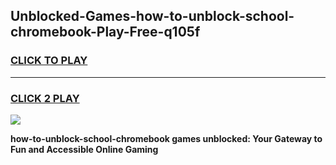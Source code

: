 
## Unblocked-Games-how-to-unblock-school-chromebook-Play-Free-q105f
<h3>
<a href="https://premium76.site?title=how-to-unblock-school-chromebook&ref=10A">CLICK TO PLAY</a></h3>
<hr>

<h3>
<a href="https://premium76.site?title=how-to-unblock-school-chromebook&ref=10A">CLICK 2 PLAY</a>
  
</h3>

<a href="https://premium76.site?title=how-to-unblock-school-chromebook&ref=10A"><img src="https://clearcache.store/games.png"></a>


**how-to-unblock-school-chromebook games unblocked: Your Gateway to Fun and Accessible Online Gaming**
